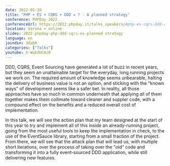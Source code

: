 ```yaml
---
date: 2022-05-20
title: "PHP + ES + CQRS + DDD = ? - A planned strategy"
conference: PHPDay 2022
conferenceUrl: https://2022.phpday.it/talks_speakers/#php-es-cqrs-ddd-an-integrated-strategy
location: Verona + online
slides: 2022-phpday-php-ddd-cqrs-es-planned-strategy
language: en
joindin: 3dab6
categories: ["Talks"]
youtube: X-WaEdUCAJ0
---
```

DDD, CQRS, Event Sourcing have generated a lot of buzz in recent years, but they seem an unattainable target for the everyday, long running projects we work on. The required amount of knowledge seems unbearable, halting the delivery of business value is not an option, and sticking with the "known ways" of development seems like a safer bet. In reality, all those approaches have so much in common underneath that applying all of them together makes them collimate toward cleaner and suppler code, with a compound effect on the benefits and a reduced overall cost of implementation. 
<!--more-->

In this talk, we will see the action plan that my team designed at the start of this year to try and implement all of this inside an already-running project, going from the most useful tools to keep the implementation in check, to the use of the EventSauce library, starting from a small fraction of the project. From there, we will see that the attack plan that will lead us, with multiple short iterations, over the process of taking over the "old" code and transforming it into a fully event-sourced DDD application, while still delivering new features.
